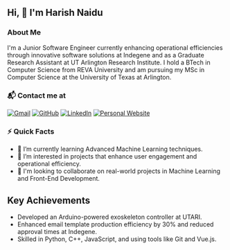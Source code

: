 ## Hi, 👋 I'm Harish Naidu
### About Me
I'm a Junior Software Engineer currently enhancing operational efficiencies through innovative software solutions at Indegene and as a Graduate Research Assistant at UT Arlington Research Institute. I hold a BTech in Computer Science from REVA University and am pursuing my MSc in Computer Science at the University of Texas at Arlington.

### 📬 Contact me at
[![Gmail](https://img.shields.io/badge/Email-Harish-red?style=flat-square&logo=gmail&logoColor=white)](mailto:harish.naidu0207@gmail.com)
[![GitHub](https://img.shields.io/badge/GitHub-harishnaidu0207-lightgrey?style=flat-square&logo=github)](https://github.com/harishnaidu0207)
[![LinkedIn](https://img.shields.io/badge/LinkedIn-Harish_Naidu-blue?style=flat-square&logo=linkedin)](https://linkedin.com/in/g-harish-naidu)
[![Personal Website](https://img.shields.io/badge/Portfolio-Harish_Naidu-orange?style=flat-square&logo=web)](https://harishnaidu0207.github.io/harish-portfolio-2024/)


### ⚡️ Quick Facts
- 🌱 I’m currently learning Advanced Machine Learning techniques.
- 👀 I’m interested in projects that enhance user engagement and operational efficiency.
- 💞️ I'm looking to collaborate on real-world projects in Machine Learning and Front-End Development.

## Key Achievements
- Developed an Arduino-powered exoskeleton controller at UTARI.
- Enhanced email template production efficiency by 30% and reduced approval times at Indegene.
- Skilled in Python, C++, JavaScript, and using tools like Git and Vue.js.
